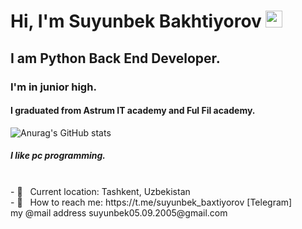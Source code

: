 # Hi, I'm Suyunbek Bakhtiyorov <img src="https://media0.giphy.com/media/gM5qFksULw54NMWyry/giphy.gif" width="27px">

## I am Python Back End Developer.  <br>

### I'm in junior high.

#### I graduated from Astrum IT academy and Ful Fil academy.
![Anurag's GitHub stats](https://github-readme-stats.vercel.app/api?username=suyunbekbahtiyorov&show_icons=true)
##### I like pc programming.

  
  <inmg src="https://repository-images.githubusercontent.com/201450432/e30c2880-1b5f-11eb-88ff-c7815d6109a3">
  </a>
 <br>
- 📍 &nbsp; Current location: Tashkent, Uzbekistan
<br>
- 📝 &nbsp; How to reach me: https://t.me/suyunbek_baxtiyorov [Telegram]
    <br>
      my @mail address suyunbek05.09.2005@gmail.com
